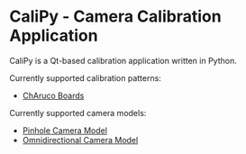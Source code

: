 CaliPy - Camera Calibration Application
=======================================

CaliPy is a Qt-based calibration application written in Python.

Currently supported calibration patterns:
- [ChAruco Boards](https://docs.opencv.org/3.4.6/da/d13/tutorial_aruco_calibration.html)

Currently supported camera models:
  - [Pinhole Camera Model](https://docs.opencv.org/3.4.6/d9/d0c/group__calib3d.html#details)
  - [Omnidirectional Camera Model](https://docs.opencv.org/3.4.6/d3/ddc/group__ccalib.html)


